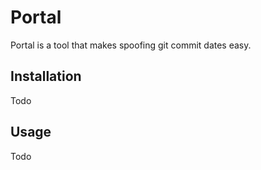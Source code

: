 # Portal
Portal is a tool that makes spoofing git commit dates easy.
## Installation
Todo
## Usage
Todo
